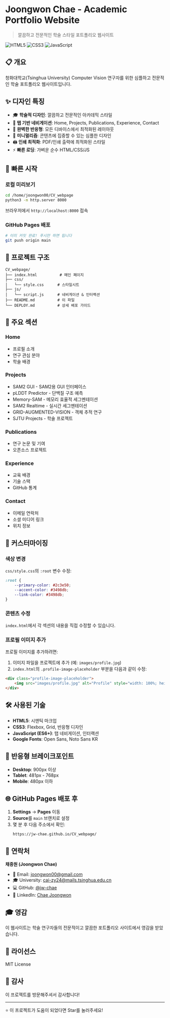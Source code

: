 # Joongwon Chae - Academic Portfolio Website

> 깔끔하고 전문적인 학술 스타일 포트폴리오 웹사이트

![HTML5](https://img.shields.io/badge/HTML5-E34F26?style=flat-square&logo=html5&logoColor=white)
![CSS3](https://img.shields.io/badge/CSS3-1572B6?style=flat-square&logo=css3&logoColor=white)
![JavaScript](https://img.shields.io/badge/JavaScript-F7DF1E?style=flat-square&logo=javascript&logoColor=black)

## 📋 개요

청화대학교(Tsinghua University) Computer Vision 연구자를 위한 심플하고 전문적인 학술 포트폴리오 웹사이트입니다.

## ✨ 디자인 특징

- 🎓 **학술적 디자인**: 깔끔하고 전문적인 아카데믹 스타일
- 📄 **탭 기반 네비게이션**: Home, Projects, Publications, Experience, Contact
- 📱 **완벽한 반응형**: 모든 디바이스에서 최적화된 레이아웃
- 🎨 **미니멀리즘**: 콘텐츠에 집중할 수 있는 심플한 디자인
- 🖨️ **인쇄 최적화**: PDF/인쇄 출력에 최적화된 스타일
- ⚡ **빠른 로딩**: 가벼운 순수 HTML/CSS/JS

## 🚀 빠른 시작

### 로컬 미리보기

```bash
cd /home/joongwon00/CV_webpage
python3 -m http.server 8000
```

브라우저에서 `http://localhost:8000` 접속

### GitHub Pages 배포

```bash
# 이미 커밋 완료! 푸시만 하면 됩니다
git push origin main
```

## 📁 프로젝트 구조

```
CV_webpage/
├── index.html          # 메인 페이지
├── css/
│   └── style.css      # 스타일시트
├── js/
│   └── script.js      # 네비게이션 & 인터랙션
├── README.md          # 이 파일
└── DEPLOY.md          # 상세 배포 가이드
```

## 🎯 주요 섹션

### Home
- 프로필 소개
- 연구 관심 분야
- 학술 배경

### Projects
- SAM2 GUI - SAM2용 GUI 인터페이스
- pLDDT Predictor - 단백질 구조 예측
- Memory-SAM - 메모리 효율적 세그멘테이션
- SAM2 Realtime - 실시간 세그멘테이션
- GRID-AUGMENTED-VISION - 객체 추적 연구
- SJTU Projects - 학술 프로젝트

### Publications
- 연구 논문 및 기여
- 오픈소스 프로젝트

### Experience
- 교육 배경
- 기술 스택
- GitHub 통계

### Contact
- 이메일 연락처
- 소셜 미디어 링크
- 위치 정보

## 🎨 커스터마이징

### 색상 변경

`css/style.css`의 `:root` 변수 수정:

```css
:root {
    --primary-color: #2c3e50;
    --accent-color: #3498db;
    --link-color: #3498db;
}
```

### 콘텐츠 수정

`index.html`에서 각 섹션의 내용을 직접 수정할 수 있습니다.

### 프로필 이미지 추가

프로필 이미지를 추가하려면:

1. 이미지 파일을 프로젝트에 추가 (예: `images/profile.jpg`)
2. `index.html`의 `.profile-image-placeholder` 부분을 다음과 같이 수정:

```html
<div class="profile-image-placeholder">
    <img src="images/profile.jpg" alt="Profile" style="width: 100%; height: 100%; object-fit: cover; border-radius: 50%;">
</div>
```

## 🛠️ 사용된 기술

- **HTML5**: 시맨틱 마크업
- **CSS3**: Flexbox, Grid, 반응형 디자인
- **JavaScript (ES6+)**: 탭 네비게이션, 인터랙션
- **Google Fonts**: Open Sans, Noto Sans KR

## 📱 반응형 브레이크포인트

- **Desktop**: 900px 이상
- **Tablet**: 481px - 768px
- **Mobile**: 480px 이하

## 🌐 GitHub Pages 배포 후

1. **Settings** → **Pages** 이동
2. **Source**를 `main` 브랜치로 설정
3. 몇 분 후 다음 주소에서 확인:
   ```
   https://jw-chae.github.io/CV_webpage/
   ```

## 📧 연락처

**채중원 (Joongwon Chae)**

- 📧 Email: joongwon00@gmail.com
- 🎓 University: cai-zy24@mails.tsinghua.edu.cn
- 💻 GitHub: [@jw-chae](https://github.com/jw-chae)
- 💼 LinkedIn: [Chae Joongwon](https://www.linkedin.com/in/chae-joongwon-a668572a9/)

## 🎓 영감

이 웹사이트는 학술 연구자들의 전문적이고 깔끔한 포트폴리오 사이트에서 영감을 받았습니다.

## 📄 라이선스

MIT License

## 🙏 감사

이 프로젝트를 방문해주셔서 감사합니다!

---

⭐ 이 프로젝트가 도움이 되었다면 Star를 눌러주세요!
